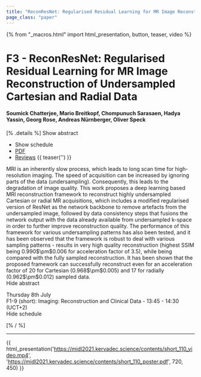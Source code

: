 ```yaml
---
title: "ReconResNet: Regularised Residual Learning for MR Image Reconstruction of Undersampled Cartesian and Radial Data"
page_class: "paper"
---
```


{% from "_macros.html" import html_presentation, button, teaser, video %}

# F3 - ReconResNet: Regularised Residual Learning for MR Image Reconstruction of Undersampled Cartesian and Radial Data

#### Soumick Chatterjee, Mario Breitkopf, Chompunuch Sarasaen, Hadya Yassin, Georg Rose, Andreas Nürnberger, Oliver Speck

[% .details %]
<a class="toggle_visibility" data-selector=".abstract" data-level="3">Show abstract</a>
- <a class="toggle_visibility" data-selector=".schedule" data-level="3">Show schedule</a>
- <a href="https://openreview.net/pdf?id=KNEKu-W4Avz">PDF</a>
- <a href="https://openreview.net/forum?id=KNEKu-W4Avz">Reviews</a>
{{ teaser('') }}

<p>
    <span class="abstract">
        MRI is an inherently slow process, which leads to long scan time for high-resolution imaging. The speed of acquisition can be increased by ignoring parts of the data (undersampling). Consequently, this leads to the degradation of image quality. This work proposes a deep learning based MRI reconstruction framework to reconstruct highly undersampled Cartesian or radial MR acquisitions, which includes a modified regularised version of ResNet as the network backbone to remove artefacts from the undersampled image, followed by data consistency steps that fusions the network output with the data already available from undersampled k-space in order to further improve reconstruction quality. The performance of this framework for various undersampling patterns has also been tested, and it has been observed that the framework is robust to deal with various sampling patterns - results in very high quality reconstruction (highest SSIM being 0.990$\pm$0.006 for acceleration factor of 3.5), while being compared with the fully sampled reconstruction. It has been shown that the proposed framework can successfully reconstruct even for an acceleration factor of 20 for Cartesian (0.968$\pm$0.005) and 17 for radially (0.962$\pm$0.012) sampled data. 
        <br>
        <span class="actions"><a class="toggle_visibility" data-level="2">Hide abstract</a></span>
    </span>
</p>

<p>
    <span class="schedule">
         Thursday 8th July<br>F1-9 (short): Imaging: Reconstruction and Clinical Data - 13:45 - 14:30 (UCT+2)
        <br>
        <span class="actions"><a class="toggle_visibility" data-level="2">Hide schedule</a></span>
    </span>
</p>

[% / %]


---

{{ html_presentation('https://midl2021.kervadec.science/contents/short_110_video.mp4', 'https://midl2021.kervadec.science/contents/short_110_poster.pdf', 720, 450) }}